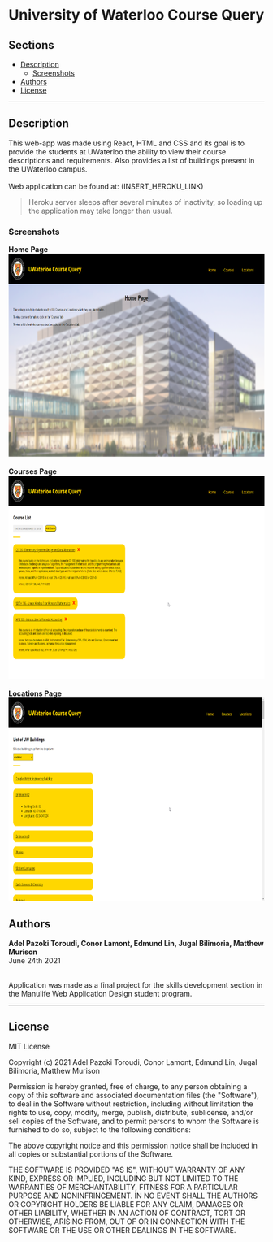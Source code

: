 # University of Waterloo Course Query

## Sections

- [Description](#description)
  - [Screenshots](#screenshots)
- [Authors](#authors)
- [License](#license)

---

## Description

This web-app was made using React, HTML and CSS and its goal is to provide the students at UWaterloo the ability to view their course descriptions and requirements. Also provides a list of buildings present in the UWaterloo campus.
<br>
<br>
Web application can be found at: (INSERT_HEROKU_LINK)

> Heroku server sleeps after several minutes of inactivity, so loading up the application may take longer than usual.

### Screenshots

**Home Page**
<br>
<img src="screenshots\home.png" height=400>
<br>
<br>
**Courses Page**
<br>
<img src="screenshots\courses.png" height=400>
<br>
<br>
**Locations Page**
<br>
<img src="screenshots\locations.png" height=400>

## Authors

**Adel Pazoki Toroudi, Conor Lamont, Edmund Lin, Jugal Bilimoria, Matthew Murison**
<br />June 24th 2021

<br />Application was made as a final project for the skills development section in the Manulife Web Application Design student program.

---

## License

MIT License

Copyright (c) 2021 Adel Pazoki Toroudi, Conor Lamont, Edmund Lin, Jugal Bilimoria, Matthew Murison

Permission is hereby granted, free of charge, to any person obtaining a copy
of this software and associated documentation files (the "Software"), to deal
in the Software without restriction, including without limitation the rights
to use, copy, modify, merge, publish, distribute, sublicense, and/or sell
copies of the Software, and to permit persons to whom the Software is
furnished to do so, subject to the following conditions:

The above copyright notice and this permission notice shall be included in all
copies or substantial portions of the Software.

THE SOFTWARE IS PROVIDED "AS IS", WITHOUT WARRANTY OF ANY KIND, EXPRESS OR
IMPLIED, INCLUDING BUT NOT LIMITED TO THE WARRANTIES OF MERCHANTABILITY,
FITNESS FOR A PARTICULAR PURPOSE AND NONINFRINGEMENT. IN NO EVENT SHALL THE
AUTHORS OR COPYRIGHT HOLDERS BE LIABLE FOR ANY CLAIM, DAMAGES OR OTHER
LIABILITY, WHETHER IN AN ACTION OF CONTRACT, TORT OR OTHERWISE, ARISING FROM,
OUT OF OR IN CONNECTION WITH THE SOFTWARE OR THE USE OR OTHER DEALINGS IN THE
SOFTWARE.
